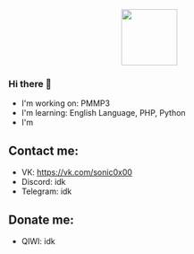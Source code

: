 <div id="header" align="center">
  <img src="https://media.giphy.com/media/M9gbBd9nbDrOTu1Mqx/giphy.gif" width="100"/>
</div>

### Hi there 👋
- I'm working on: PMMP3
- I'm learning: English Language, PHP, Python
- I'm 
## Contact me:
- VK: https://vk.com/sonic0x00
- Discord: idk
- Telegram: idk
## Donate me:
- QIWI: idk
